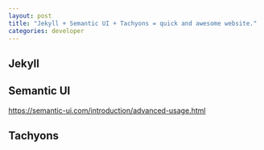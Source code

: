 ```yaml
---
layout: post
title: "Jekyll + Semantic UI + Tachyons = quick and awesome website."
categories: developer
---
```



## Jekyll

## Semantic UI
https://semantic-ui.com/introduction/advanced-usage.html

## Tachyons
